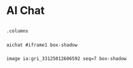 <style>
  iframe { height: 1000px; }
</style>

# AI Chat

##
`.columns`

###
`aichat #iframe1 box-shadow`

###
`image ia:gri_33125012606592 seq=7 box-shadow`
